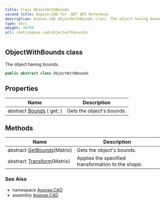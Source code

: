 ```yaml
---
title: Class ObjectWithBounds
second_title: Aspose.CAD for .NET API Reference
description: Aspose.CAD.ObjectWithBounds class. The object having bounds
type: docs
weight: 36750
url: /net/aspose.cad/objectwithbounds/
---
```

## ObjectWithBounds class

The object having bounds.

```csharp
public abstract class ObjectWithBounds
```

## Properties

| Name | Description |
| --- | --- |
| abstract [Bounds](../../aspose.cad/objectwithbounds/bounds/) { get; } | Gets the object's bounds. |

## Methods

| Name | Description |
| --- | --- |
| abstract [GetBounds](../../aspose.cad/objectwithbounds/getbounds/)(Matrix) | Gets the object's bounds. |
| abstract [Transform](../../aspose.cad/objectwithbounds/transform/)(Matrix) | Applies the specified transformation to the shape. |

### See Also

* namespace [Aspose.CAD](../../aspose.cad/)
* assembly [Aspose.CAD](../../)


